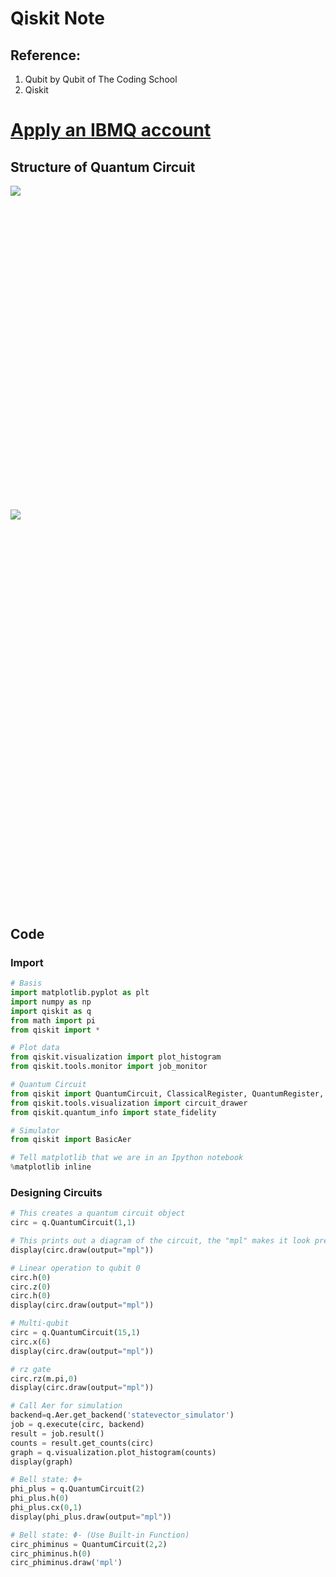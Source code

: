 # Qiskit Note
## Reference:
1. Qubit by Qubit of The Coding School
2. Qiskit

# [Apply an IBMQ account](https://quantum-computing.ibm.com/)
## Structure of Quantum Circuit
<div class="sl-block is-focused" data-block-type="image" data-name="image-d4483b" style="width: 790.384px; height: 518px; left: 84.808px; top: 91px; min-width: 1px; min-height: 1px;" data-origin-id="f5584344c261b62b68585b3d05f31cc9"><div class="sl-block-content" style="z-index: 10;"><img style="" data-natural-width="1683" data-natural-height="1103" src="https://s3.amazonaws.com/media-p.slid.es/uploads/1169602/images/9668347/pasted-from-clipboard.png" data-lazy-loaded=""></div></div>

<div class="sl-block is-focused" data-block-type="image" data-name="image-9e6e73" style="width: 976.125px; height: 637.469px; left: -16.125px; top: 74px; min-width: 1px; min-height: 1px;" data-origin-id="31abb7f10fb7cc5eb24f7c0529b35e5a"><div class="sl-block-content" style="z-index: 11;"><img style="" data-natural-width="1274" data-natural-height="832" src="https://s3.amazonaws.com/media-p.slid.es/uploads/1169602/images/9668796/Screenshot_from_2022-06-25_08-12-55.png" data-lazy-loaded=""></div></div>

## Code
### Import
```python
# Basis
import matplotlib.pyplot as plt
import numpy as np
import qiskit as q
from math import pi
from qiskit import *

# Plot data
from qiskit.visualization import plot_histogram
from qiskit.tools.monitor import job_monitor

# Quantum Circuit
from qiskit import QuantumCircuit, ClassicalRegister, QuantumRegister, transpile
from qiskit.tools.visualization import circuit_drawer
from qiskit.quantum_info import state_fidelity

# Simulator
from qiskit import BasicAer

# Tell matplotlib that we are in an Ipython notebook
%matplotlib inline
```

### Designing Circuits
```python
# This creates a quantum circuit object
circ = q.QuantumCircuit(1,1)

# This prints out a diagram of the circuit, the "mpl" makes it look pretty!
display(circ.draw(output="mpl"))

# Linear operation to qubit 0
circ.h(0)
circ.z(0)
circ.h(0)
display(circ.draw(output="mpl"))

# Multi-qubit
circ = q.QuantumCircuit(15,1)
circ.x(6)
display(circ.draw(output="mpl"))

# rz gate
circ.rz(m.pi,0)
display(circ.draw(output="mpl"))

# Call Aer for simulation
backend=q.Aer.get_backend('statevector_simulator')
job = q.execute(circ, backend)
result = job.result()
counts = result.get_counts(circ)
graph = q.visualization.plot_histogram(counts)
display(graph)

# Bell state: Φ+
phi_plus = q.QuantumCircuit(2)
phi_plus.h(0)
phi_plus.cx(0,1)
display(phi_plus.draw(output="mpl")) 

# Bell state: Φ- (Use Built-in Function)
circ_phiminus = QuantumCircuit(2,2)
circ_phiminus.h(0)
circ_phiminus.draw('mpl')
```